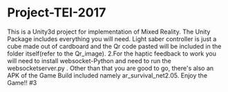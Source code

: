 # Project-TEI-2017
This is a Unity3d project for implementation of Mixed Reality. The Unity Package includes everything you will need.
Light saber controller is just a cube made out of cardboard and the Qr code pasted will be included in the folder itself(refer to the Qr_image). 
2.For the haptic feedback to work you will need to install websocket-Python and need to run the websocketserver.py .
Other than that you are good to go, there's also an APK of the Game Build included namely ar_survival_net2.05.
Enjoy the Game!!
#3
